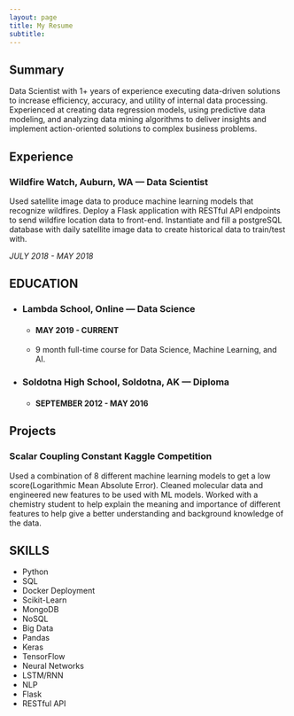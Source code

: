 ```yaml
---
layout: page
title: My Resume
subtitle: 
---
```


## Summary

Data Scientist with 1+ years of experience executing data-driven solutions to increase efficiency, accuracy, and utility of internal data processing. Experienced at creating data regression models, using predictive data modeling, and analyzing data mining algorithms to deliver insights and implement action-oriented solutions to complex business problems.

## Experience

### Wildfire Watch, Auburn, WA — Data Scientist

Used satellite image data to produce machine learning models that recognize wildfires. Deploy a Flask application with RESTful API endpoints to send wildfire location data to front-end. Instantiate and fill a postgreSQL database with daily satellite image data to create historical data to train/test with.

_JULY 2018 - MAY 2018_

## EDUCATION

- ### Lambda School, Online — Data Science

  - #### MAY 2019 - CURRENT

  - 9 month full-time course for Data Science, Machine Learning, and AI.

- ### Soldotna High School, Soldotna, AK — Diploma

  - #### SEPTEMBER 2012 - MAY 2016

## Projects

### Scalar Coupling Constant Kaggle Competition

Used a combination of 8 different machine learning models to get a low score(Logarithmic Mean Absolute Error). Cleaned molecular data and engineered new features to be used with ML models. Worked with a chemistry student to help explain the meaning and importance of different features to help give a better understanding and background knowledge of the data.

## SKILLS

- Python
- SQL
- Docker Deployment
- Scikit-Learn
- MongoDB
- NoSQL
- Big Data
- Pandas
- Keras
- TensorFlow
- Neural Networks
- LSTM/RNN
- NLP
- Flask
- RESTful API
